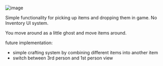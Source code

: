 ![image](https://github.com/JustinePham/ItemDragDrop/assets/8952158/751bb157-f7ac-42a6-9240-6c61d913717f)


Simple functionality for picking up items and dropping them in game. 
No Inventory UI system. 

You move around as a little ghost and move items around. 

future implementation: 

- simple crafting system by combining different items into another item
- switch between 3rd person and 1st person view

